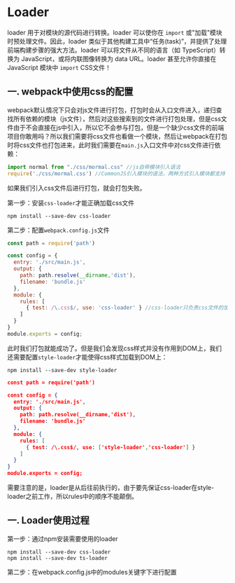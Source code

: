 # Loader

loader 用于对模块的源代码进行转换。loader 可以使你在 `import` 或"加载"模块时预处理文件。因此，loader 类似于其他构建工具中“任务(task)”，并提供了处理前端构建步骤的强大方法。loader 可以将文件从不同的语言（如 TypeScript）转换为 JavaScript，或将内联图像转换为 data URL。loader 甚至允许你直接在 JavaScript 模块中 `import` CSS文件！

## 一. webpack中使用css的配置

webpack默认情况下只会对js文件进行打包，打包时会从入口文件进入，递归查找所有依赖的模块（js文件），然后对这些搜索到的文件进行打包处理，但是css文件由于不会直接在js中引入，所以它不会参与打包，但是一个缺少css文件的前端项目你敢用吗？所以我们需要将css文件也看做一个模块，然后让webpack在打包时将css文件也打包进来，此时我们需要在`main.js`入口文件中对css文件进行依赖：

```js
import normal from "./css/mormal.css" //js自带模块引入语法
require('./css/mormal.css') //CommonJS引入模块的语法，两种方式引入模块都支持
```

如果我们引入css文件后进行打包，就会打包失败。

第一步：安装`css-loader`才能正确加载css文件

```shell
npm install --save-dev css-loader
```

第二步：配置`webpack.config.js`文件

```js
const path = require('path')

const config = {
  entry: './src/main.js',
  output: {
    path: path.resolve(__dirname,'dist'),
    filename: 'bundle.js'
  },
  module: {
    rules: [
      { test: /\.css$/, use: 'css-loader' } //css-loader只负责css文件的加载
    ]
  }
}
module.exports = config;
```

此时我们打包就能成功了。但是我们会发现css样式并没有作用到DOM上，我们还需要配置`style-loader`才能使得css样式加载到DOM上：

```shell
npm install --save-dev style-loader
```

```json
const path = require('path')

const config = {
  entry: './src/main.js',
  output: {
    path: path.resolve(__dirname,'dist'),
    filename: 'bundle.js'
  },
  module: {
    rules: [
      { test: /\.css$/, use: ['style-loader','css-loader'] } 
    ]
  }
}
module.exports = config;
```

需要注意的是，loader是从后往前执行的，由于要先保证css-loader在style-loader之前工作，所以rules中的顺序不能颠倒。



## 一. Loader使用过程

第一步：通过npm安装需要使用的loader

```shell
npm install --save-dev css-loader
npm install --save-dev ts-loader
```

第二步：在webpack.config.js中的modules关键字下进行配置

